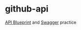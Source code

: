 # github-api

[API Blueprint](https://apiblueprint.org/) and [Swagger](http://swagger.io/) practice
